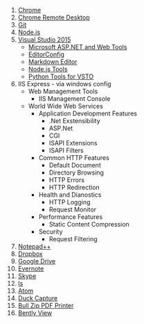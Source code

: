 1. [Chrome](https://www.google.com/chrome/browser/desktop/index.html)
2. [Chrome Remote Desktop](https://chrome.google.com/webstore/detail/chrome-remote-desktop/gbchcmhmhahfdphkhkmpfmihenigjmpp?hl=en)
3. [Git](https://git-scm.com/downloads)
4. [Node.js](https://nodejs.org/en/) 
5. [Visual Studio 2015](https://beta.visualstudio.com/downloads/)
    * [Microsoft ASP.NET and Web Tools](https://visualstudiogallery.msdn.microsoft.com/c94a02e9-f2e9-4bad-a952-a63a967e3935)
    * [EditorConfig](https://visualstudiogallery.msdn.microsoft.com/c8bccfe2-650c-4b42-bc5c-845e21f96328)
    * [Markdown Editor](https://visualstudiogallery.msdn.microsoft.com/eaab33c3-437b-4918-8354-872dfe5d1bfe)
    * [Node.js Tools](https://beta.visualstudio.com/vs/node-js/)
    * [Python Tools for VSTO](https://beta.visualstudio.com/vs/python/)
6. IIS Express - via windows config
    * Web Management Tools
      * IIS Management Console
    * World Wide Web Services
      * Application Development Features
        * .Net Exstensibility
        * ASP.Net
        * CGI
        * ISAPI Extensions
        * ISAPI Filters
      * Common HTTP Features
        * Default Document
        * Directory Browsing
        * HTTP Errors
        * HTTP Redirection
      * Health and Dianostics
        * HTTP Logging
        * Request Monitor
      * Performance Features
        * Static Content Compression
      * Security
        * Request Filtering
7. [Notepad++](https://notepad-plus-plus.org/download/v6.9.2.html)
8. [Dropbox](https://www.dropbox.com/install)
9. [Google Drive](https://www.google.com/drive/download/)
10. [Evernote](https://evernote.com/download/)
11. [Skype](https://www.skype.com/en/download-skype/skype-for-computer/)
12. [ls](https://u-tools.com/msls)
13. [Atom](https://atom.io/)
14. [Duck Capture](bin/Install_DuckCapture_Standard.exe)
15. [Bull Zip PDF Printer](bin/Setup_BullzipPDFPrinter.exe)
16. [Bently View](https://www.bentley.com/en/products/product-line/modeling-and-visualization-software/bentley-view)
